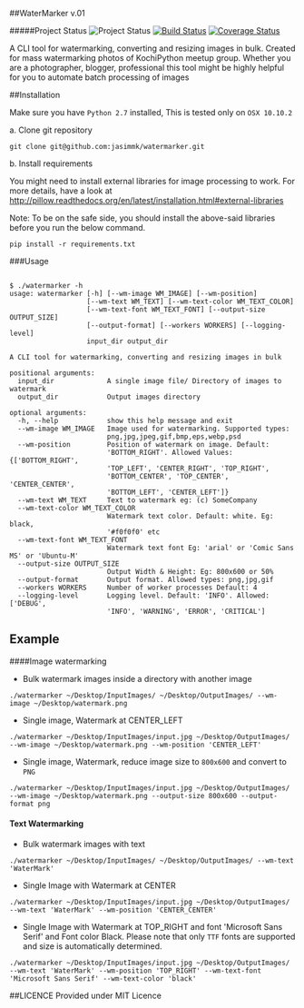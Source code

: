##WaterMarker v.01

#####Project Status
![Project Status](http://img.shields.io/badge/Project%20Stage-Experimental-yellow.svg)
[![Build Status](https://travis-ci.org/jasimmk/watermarker.svg?branch=master)](https://travis-ci.org/jasimmk/watermarker) [![Coverage Status](https://coveralls.io/repos/jasimmk/watermarker/badge.svg)](https://coveralls.io/r/jasimmk/watermarker)

A CLI tool for watermarking, converting and resizing images in bulk.  Created for mass watermarking  photos of KochiPython meetup group.  Whether you are a photographer, blogger, professional  this tool might be highly helpful for you to automate batch processing of images

##Installation

Make sure you have `Python 2.7` installed, This is tested only on `OSX 10.10.2`

a.  Clone git repository

```
git clone git@github.com:jasimmk/watermarker.git
```
b. Install requirements

You might need to install external libraries for image processing to work. For more details, have a look at http://pillow.readthedocs.org/en/latest/installation.html#external-libraries

Note: To be on the safe side, you should install the above-said libraries before you run the below command.

```
pip install -r requirements.txt
```

###Usage


```

$ ./watermarker -h
usage: watermarker [-h] [--wm-image WM_IMAGE] [--wm-position]
                   [--wm-text WM_TEXT] [--wm-text-color WM_TEXT_COLOR]
                   [--wm-text-font WM_TEXT_FONT] [--output-size OUTPUT_SIZE]
                   [--output-format] [--workers WORKERS] [--logging-level]
                   input_dir output_dir

A CLI tool for watermarking, converting and resizing images in bulk

positional arguments:
  input_dir             A single image file/ Directory of images to watermark
  output_dir            Output images directory

optional arguments:
  -h, --help            show this help message and exit
  --wm-image WM_IMAGE   Image used for watermarking. Supported types:
                        png,jpg,jpeg,gif,bmp,eps,webp,psd
  --wm-position         Position of watermark on image. Default:
                        'BOTTOM_RIGHT'. Allowed Values: {['BOTTOM_RIGHT',
                        'TOP_LEFT', 'CENTER_RIGHT', 'TOP_RIGHT',
                        'BOTTOM_CENTER', 'TOP_CENTER', 'CENTER_CENTER',
                        'BOTTOM_LEFT', 'CENTER_LEFT']}
  --wm-text WM_TEXT     Text to watermark eg: (c) SomeCompany
  --wm-text-color WM_TEXT_COLOR
                        Watermark text color. Default: white. Eg: black,
                        '#f0f0f0' etc
  --wm-text-font WM_TEXT_FONT
                        Watermark text font Eg: 'arial' or 'Comic Sans MS' or 'Ubuntu-M'
  --output-size OUTPUT_SIZE
                        Output Width & Height: Eg: 800x600 or 50%
  --output-format       Output format. Allowed types: png,jpg,gif
  --workers WORKERS     Number of worker processes Default: 4
  --logging-level       Logging level. Default: 'INFO'. Allowed: ['DEBUG',
                        'INFO', 'WARNING', 'ERROR', 'CRITICAL']
```

## Example

####Image watermarking
- Bulk watermark images inside a directory with another image

```
./watermarker ~/Desktop/InputImages/ ~/Desktop/OutputImages/ --wm-image ~/Desktop/watermark.png
```

- Single image, Watermark at CENTER_LEFT

```
./watermarker ~/Desktop/InputImages/input.jpg ~/Desktop/OutputImages/ --wm-image ~/Desktop/watermark.png --wm-position 'CENTER_LEFT'
```

- Single image, Watermark, reduce image size to `800x600` and convert to `PNG`

```
./watermarker ~/Desktop/InputImages/input.jpg ~/Desktop/OutputImages/ --wm-image ~/Desktop/watermark.png --output-size 800x600 --output-format png
```

#### Text Watermarking
- Bulk watermark images with text

```
./watermarker ~/Desktop/InputImages/ ~/Desktop/OutputImages/ --wm-text 'WaterMark'
```

- Single Image with Watermark at CENTER

```
./watermarker ~/Desktop/InputImages/input.jpg ~/Desktop/OutputImages/ --wm-text 'WaterMark' --wm-position 'CENTER_CENTER'
```

- Single Image with Watermark at TOP_RIGHT and font  'Microsoft Sans Serif' and Font color Black. Please note that only  `TTF` fonts are supported and size is automatically determined.

```
./watermarker ~/Desktop/InputImages/input.jpg ~/Desktop/OutputImages/ --wm-text 'WaterMark' --wm-position 'TOP_RIGHT' --wm-text-font 'Microsoft Sans Serif' --wm-text-color 'black'
```


##LICENCE
Provided under MIT Licence
